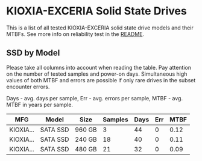 KIOXIA-EXCERIA Solid State Drives
=================================

This is a list of all tested KIOXIA-EXCERIA solid state drive models and their MTBFs. See
more info on reliability test in the [README](https://github.com/linuxhw/SMART).

SSD by Model
------------

Please take all columns into account when reading the table. Pay attention on the
number of tested samples and power-on days. Simultaneous high values of both MTBF
and errors are possible if only rare drives in the subset encounter errors.

Days - avg. days per sample,
Err  - avg. errors per sample,
MTBF - avg. MTBF in years per sample.

| MFG       | Model              | Size   | Samples | Days  | Err   | MTBF |
|-----------|--------------------|--------|---------|-------|-------|------|
| KIOXIA... | SATA SSD           | 960 GB | 3       | 44    | 0     | 0.12   |
| KIOXIA... | SATA SSD           | 240 GB | 18      | 40    | 0     | 0.11   |
| KIOXIA... | SATA SSD           | 480 GB | 21      | 32    | 0     | 0.09   |
